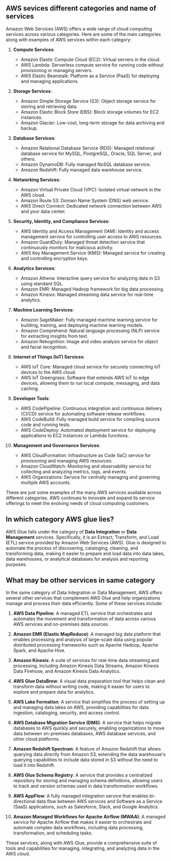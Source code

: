 ## AWS sevices different categories and name of services

Amazon Web Services (AWS) offers a wide range of cloud computing services across various categories. Here are some of the main categories along with examples of AWS services within each category:

1. **Compute Services**:
   - Amazon Elastic Compute Cloud (EC2): Virtual servers in the cloud.
   - AWS Lambda: Serverless compute service for running code without provisioning or managing servers.
   - AWS Elastic Beanstalk: Platform as a Service (PaaS) for deploying and managing applications.

2. **Storage Services**:
   - Amazon Simple Storage Service (S3): Object storage service for storing and retrieving data.
   - Amazon Elastic Block Store (EBS): Block storage volumes for EC2 instances.
   - Amazon Glacier: Low-cost, long-term storage for data archiving and backup.

3. **Database Services**:
   - Amazon Relational Database Service (RDS): Managed relational database service for MySQL, PostgreSQL, Oracle, SQL Server, and others.
   - Amazon DynamoDB: Fully managed NoSQL database service.
   - Amazon Redshift: Fully managed data warehouse service.

4. **Networking Services**:
   - Amazon Virtual Private Cloud (VPC): Isolated virtual network in the AWS cloud.
   - Amazon Route 53: Domain Name System (DNS) web service.
   - AWS Direct Connect: Dedicated network connection between AWS and your data center.

5. **Security, Identity, and Compliance Services**:
   - AWS Identity and Access Management (IAM): Identity and access management service for controlling user access to AWS resources.
   - Amazon GuardDuty: Managed threat detection service that continuously monitors for malicious activity.
   - AWS Key Management Service (KMS): Managed service for creating and controlling encryption keys.

6. **Analytics Services**:
   - Amazon Athena: Interactive query service for analyzing data in S3 using standard SQL.
   - Amazon EMR: Managed Hadoop framework for big data processing.
   - Amazon Kinesis: Managed streaming data service for real-time analytics.

7. **Machine Learning Services**:
   - Amazon SageMaker: Fully managed machine learning service for building, training, and deploying machine learning models.
   - Amazon Comprehend: Natural language processing (NLP) service for extracting insights from text.
   - Amazon Rekognition: Image and video analysis service for object and facial recognition.

8. **Internet of Things (IoT) Services**:
   - AWS IoT Core: Managed cloud service for securely connecting IoT devices to the AWS cloud.
   - AWS IoT Greengrass: Software that extends AWS IoT to edge devices, allowing them to run local compute, messaging, and data caching.

9. **Developer Tools**:
   - AWS CodePipeline: Continuous integration and continuous delivery (CI/CD) service for automating software release workflows.
   - AWS CodeBuild: Fully managed build service for compiling source code and running tests.
   - AWS CodeDeploy: Automated deployment service for deploying applications to EC2 instances or Lambda functions.

10. **Management and Governance Services**:
    - AWS CloudFormation: Infrastructure as Code (IaC) service for provisioning and managing AWS resources.
    - Amazon CloudWatch: Monitoring and observability service for collecting and analyzing metrics, logs, and events.
    - AWS Organizations: Service for centrally managing and governing multiple AWS accounts.

These are just some examples of the many AWS services available across different categories. AWS continues to innovate and expand its service offerings to meet the evolving needs of cloud computing customers.

## In which category AWS glue lies?

AWS Glue falls under the category of **Data Integration** or **Data Management** services. Specifically, it is an Extract, Transform, and Load (ETL) service provided by Amazon Web Services (AWS). Glue is designed to automate the process of discovering, cataloging, cleaning, and transforming data, making it easier to prepare and load data into data lakes, data warehouses, or analytical databases for analysis and reporting purposes.

## What may be other services in same category

In the same category of Data Integration or Data Management, AWS offers several other services that complement AWS Glue and help organizations manage and process their data efficiently. Some of these services include:

1. **AWS Data Pipeline**: A managed ETL service that orchestrates and automates the movement and transformation of data across various AWS services and on-premises data sources.

2. **Amazon EMR (Elastic MapReduce)**: A managed big data platform that enables processing and analysis of large-scale data using popular distributed processing frameworks such as Apache Hadoop, Apache Spark, and Apache Hive.

3. **Amazon Kinesis**: A suite of services for real-time data streaming and processing, including Amazon Kinesis Data Streams, Amazon Kinesis Data Firehose, and Amazon Kinesis Data Analytics.

4. **AWS Glue DataBrew**: A visual data preparation tool that helps clean and transform data without writing code, making it easier for users to explore and prepare data for analytics.

5. **AWS Lake Formation**: A service that simplifies the process of setting up and managing data lakes on AWS, providing capabilities for data ingestion, cataloging, security, and access control.

6. **AWS Database Migration Service (DMS)**: A service that helps migrate databases to AWS quickly and securely, enabling organizations to move data between on-premises databases, AWS database services, and other cloud platforms.

7. **Amazon Redshift Spectrum**: A feature of Amazon Redshift that allows querying data directly from Amazon S3, extending the data warehouse's querying capabilities to include data stored in S3 without the need to load it into Redshift.

8. **AWS Glue Schema Registry**: A service that provides a centralized repository for storing and managing schema definitions, allowing users to track and version schemas used in data transformation workflows.

9. **AWS AppFlow**: A fully managed integration service that enables bi-directional data flow between AWS services and Software as a Service (SaaS) applications, such as Salesforce, Slack, and Google Analytics.

10. **Amazon Managed Workflows for Apache Airflow (MWAA)**: A managed service for Apache Airflow that makes it easier to orchestrate and automate complex data workflows, including data processing, transformation, and scheduling tasks.

These services, along with AWS Glue, provide a comprehensive suite of tools and capabilities for managing, integrating, and analyzing data in the AWS cloud.

